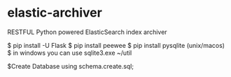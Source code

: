 # elastic-archiver
RESTFUL Python powered ElasticSearch  index archiver

$ pip install -U Flask
$ pip install peewee
$ pip install pysqlite (unix/macos)
$ in windows you can use sqlite3.exe ~/util

$Create Database using schema.create.sql;